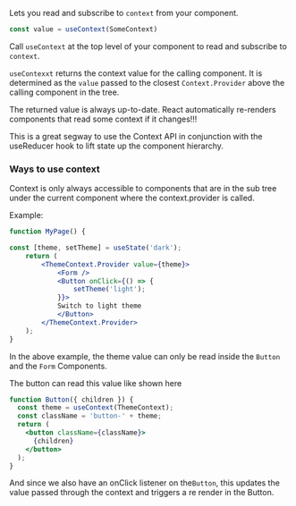 Lets you read and subscribe to `context` from your component.

```jsx
const value = useContext(SomeContext)
```

Call `useContext` at the top level of your component to read and subscribe to `context`.

`useContexxt` returns the context value for the calling component. It is determined as the `value` passed to the closest `Context.Provider` above the calling component in the tree.

The returned value is always up-to-date. React automatically re-renders components that read some context if it changes!!!

This is a great segway to use the Context API in conjunction with the useReducer hook to lift state up the component hierarchy.

### Ways to use context

Context is only always accessible to components that are in the sub tree under the current component where the context.provider is called.

Example: 

```jsx
function MyPage() {  

const [theme, setTheme] = useState('dark');  
	return (  
		<ThemeContext.Provider value={theme}>  
			<Form />  
			<Button onClick={() => {  
				setTheme('light');  
			}}>  
			Switch to light theme  
			</Button>  
		</ThemeContext.Provider>  
	);  
}
```

In the above example, the theme value can only be read inside the `Button` and the `Form` Components.

The button can read this value like shown here

```jsx
function Button({ children }) {
  const theme = useContext(ThemeContext);
  const className = 'button-' + theme;
  return (
    <button className={className}>
      {children}
    </button>
  );
}
```

And since we also have an onClick listener on the`Button`, this updates the value passed through the context and triggers a re render in the Button.

